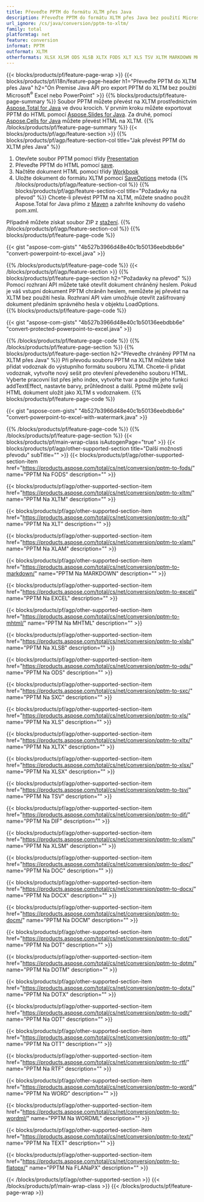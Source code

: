 ```yaml
---
title: Převeďte PPTM do formátu XLTM přes Java
description: Převeďte PPTM do formátu XLTM přes Java bez použití Microsoft Excel nebo PowerPoint
url_ignore: /cs/java/conversion/pptm-to-xltm/
family: total
platformtag: net
feature: conversion
informat: PPTM
outformat: XLTM
otherformats: XLSX XLSM ODS XLSB XLTX FODS XLT XLS TSV XLTM MARKDOWN MHTML EXCEL XLAM DIF SXC DOC DOCX DOCM DOT DOTM DOTX ODT OTT RTF WORD WORDML TEXT FLATOPX
---
```

{{< blocks/products/pf/feature-page-wrap >}}
{{< blocks/products/pf/i18n/feature-page-header h1="Převeďte PPTM do XLTM přes Java" h2="On Premise Java API pro export PPTM do XLTM bez použití Microsoft<sup>&reg;</sup> Excel nebo PowerPoint" >}}
{{% blocks/products/pf/feature-page-summary %}}
Soubor PPTM můžete převést na XLTM prostřednictvím [Aspose.Total for Java](https://products.aspose.com/total/java/) ve dvou krocích. V prvním kroku můžete exportovat PPTM do HTML pomocí [Aspose.Slides for Java](https://products.aspose.com/slides/java/). Za druhé, pomocí [Aspose.Cells for Java](https://products.aspose.com/cells/java/) můžete převést HTML na XLTM.
{{% /blocks/products/pf/feature-page-summary  %}}
{{< blocks/products/pf/agp/feature-section >}}
{{% blocks/products/pf/agp/feature-section-col title="Jak převést PPTM do XLTM přes Java" %}}
1. Otevřete soubor PPTM pomocí třídy [Presentation](https://reference.aspose.com/slides/java/com.aspose.slides/Presentation)
2. Převeďte PPTM do HTML pomocí [save](https://reference.aspose.com/slides/java/com.aspose.slides/Presentation#save-java.lang.String-int-com.aspose.slides.ISaveOptions-).
3. Načtěte dokument HTML pomocí třídy [Workbook](https://reference.aspose.com/cells/java/com.aspose.cells/Workbook)
4. Uložte dokument do formátu XLTM pomocí [SaveOptions](https://reference.aspose.com/cells/java/com.aspose.cells/workbook#save(java.lang.String,%20com.aspose.cells.SaveOptions)) metoda
{{% /blocks/products/pf/agp/feature-section-col %}}
{{% blocks/products/pf/agp/feature-section-col title="Požadavky na převod" %}}
Chcete-li převést PPTM na XLTM, můžete snadno použít Aspose.Total for Java přímo z [Maven](https://repository.aspose.com/webapp/#/artifacts/browse/tree/General/repo/com/aspose/aspose-total) a zahrňte knihovny do vašeho pom.xml.

Případně můžete získat soubor ZIP z [stažení](https://releases.aspose.comtotal/java).
{{% /blocks/products/pf/agp/feature-section-col %}}
{{% blocks/products/pf/feature-page-code %}}

{{< gist "aspose-com-gists" "4b527b3966d48e40c1b50136eebdbb6e" "convert-powerpoint-to-excel.java" >}}


{{% /blocks/products/pf/feature-page-code %}}
{{< /blocks/products/pf/agp/feature-section >}}
{{% blocks/products/pf/feature-page-section  h2="Požadavky na převod" %}}
Pomocí rozhraní API můžete také otevřít dokument chráněný heslem. Pokud je váš vstupní dokument PPTM chráněn heslem, nemůžete jej převést na XLTM bez použití hesla. Rozhraní API vám umožňuje otevřít zašifrovaný dokument předáním správného hesla v objektu LoadOptions.  
{{% blocks/products/pf/feature-page-code %}}

{{< gist "aspose-com-gists" "4b527b3966d48e40c1b50136eebdbb6e" "convert-protected-powerpoint-to-excel.java" >}}

{{% /blocks/products/pf/feature-page-code  %}}
{{% /blocks/products/pf/feature-page-section %}}
{{% blocks/products/pf/feature-page-section  h2="Převeďte chráněný PPTM na XLTM přes Java" %}}
Při převodu souboru PPTM na XLTM můžete také přidat vodoznak do výstupního formátu souboru XLTM. Chcete-li přidat vodoznak, vytvořte nový sešit pro otevření převedeného souboru HTML. Vyberte pracovní list přes jeho index, vytvořte tvar a použijte jeho funkci addTextEffect, nastavte barvy, průhlednost a další. Pptmé můžete svůj HTML dokument uložit jako XLTM s vodoznakem. 
{{% blocks/products/pf/feature-page-code %}}

{{< gist "aspose-com-gists" "4b527b3966d48e40c1b50136eebdbb6e" "convert-powerpoint-to-excel-with-watermark.java" >}}

{{% /blocks/products/pf/feature-page-code  %}}
{{% /blocks/products/pf/feature-page-section %}}
{{< blocks/products/pf/main-wrap-class isAutogenPage="true" >}}
{{< blocks/products/pf/agp/other-supported-section title="Další možnosti převodu" subTitle="" >}}
{{< blocks/products/pf/agp/other-supported-section-item href="https://products.aspose.com/total/cs/net/conversion/pptm-to-fods/" name="PPTM Na FODS" description="" >}}

{{< blocks/products/pf/agp/other-supported-section-item href="https://products.aspose.com/total/cs/net/conversion/pptm-to-xltm/" name="PPTM Na XLTM" description="" >}}

{{< blocks/products/pf/agp/other-supported-section-item href="https://products.aspose.com/total/cs/net/conversion/pptm-to-xlt/" name="PPTM Na XLT" description="" >}}

{{< blocks/products/pf/agp/other-supported-section-item href="https://products.aspose.com/total/cs/net/conversion/pptm-to-xlam/" name="PPTM Na XLAM" description="" >}}

{{< blocks/products/pf/agp/other-supported-section-item href="https://products.aspose.com/total/cs/net/conversion/pptm-to-markdown/" name="PPTM Na MARKDOWN" description="" >}}

{{< blocks/products/pf/agp/other-supported-section-item href="https://products.aspose.com/total/cs/net/conversion/pptm-to-excel/" name="PPTM Na EXCEL" description="" >}}

{{< blocks/products/pf/agp/other-supported-section-item href="https://products.aspose.com/total/cs/net/conversion/pptm-to-mhtml/" name="PPTM Na MHTML" description="" >}}

{{< blocks/products/pf/agp/other-supported-section-item href="https://products.aspose.com/total/cs/net/conversion/pptm-to-xlsb/" name="PPTM Na XLSB" description="" >}}

{{< blocks/products/pf/agp/other-supported-section-item href="https://products.aspose.com/total/cs/net/conversion/pptm-to-ods/" name="PPTM Na ODS" description="" >}}

{{< blocks/products/pf/agp/other-supported-section-item href="https://products.aspose.com/total/cs/net/conversion/pptm-to-sxc/" name="PPTM Na SXC" description="" >}}

{{< blocks/products/pf/agp/other-supported-section-item href="https://products.aspose.com/total/cs/net/conversion/pptm-to-xls/" name="PPTM Na XLS" description="" >}}

{{< blocks/products/pf/agp/other-supported-section-item href="https://products.aspose.com/total/cs/net/conversion/pptm-to-xltx/" name="PPTM Na XLTX" description="" >}}

{{< blocks/products/pf/agp/other-supported-section-item href="https://products.aspose.com/total/cs/net/conversion/pptm-to-xlsx/" name="PPTM Na XLSX" description="" >}}

{{< blocks/products/pf/agp/other-supported-section-item href="https://products.aspose.com/total/cs/net/conversion/pptm-to-tsv/" name="PPTM Na TSV" description="" >}}

{{< blocks/products/pf/agp/other-supported-section-item href="https://products.aspose.com/total/cs/net/conversion/pptm-to-dif/" name="PPTM Na DIF" description="" >}}

{{< blocks/products/pf/agp/other-supported-section-item href="https://products.aspose.com/total/cs/net/conversion/pptm-to-xlsm/" name="PPTM Na XLSM" description="" >}}

{{< blocks/products/pf/agp/other-supported-section-item href="https://products.aspose.com/total/cs/net/conversion/pptm-to-doc/" name="PPTM Na DOC" description="" >}}

{{< blocks/products/pf/agp/other-supported-section-item href="https://products.aspose.com/total/cs/net/conversion/pptm-to-docx/" name="PPTM Na DOCX" description="" >}}

{{< blocks/products/pf/agp/other-supported-section-item href="https://products.aspose.com/total/cs/net/conversion/pptm-to-docm/" name="PPTM Na DOCM" description="" >}}

{{< blocks/products/pf/agp/other-supported-section-item href="https://products.aspose.com/total/cs/net/conversion/pptm-to-dot/" name="PPTM Na DOT" description="" >}}

{{< blocks/products/pf/agp/other-supported-section-item href="https://products.aspose.com/total/cs/net/conversion/pptm-to-dotm/" name="PPTM Na DOTM" description="" >}}

{{< blocks/products/pf/agp/other-supported-section-item href="https://products.aspose.com/total/cs/net/conversion/pptm-to-dotx/" name="PPTM Na DOTX" description="" >}}

{{< blocks/products/pf/agp/other-supported-section-item href="https://products.aspose.com/total/cs/net/conversion/pptm-to-odt/" name="PPTM Na ODT" description="" >}}

{{< blocks/products/pf/agp/other-supported-section-item href="https://products.aspose.com/total/cs/net/conversion/pptm-to-ott/" name="PPTM Na OTT" description="" >}}

{{< blocks/products/pf/agp/other-supported-section-item href="https://products.aspose.com/total/cs/net/conversion/pptm-to-rtf/" name="PPTM Na RTF" description="" >}}

{{< blocks/products/pf/agp/other-supported-section-item href="https://products.aspose.com/total/cs/net/conversion/pptm-to-word/" name="PPTM Na WORD" description="" >}}

{{< blocks/products/pf/agp/other-supported-section-item href="https://products.aspose.com/total/cs/net/conversion/pptm-to-wordml/" name="PPTM Na WORDML" description="" >}}

{{< blocks/products/pf/agp/other-supported-section-item href="https://products.aspose.com/total/cs/net/conversion/pptm-to-text/" name="PPTM Na TEXT" description="" >}}

{{< blocks/products/pf/agp/other-supported-section-item href="https://products.aspose.com/total/cs/net/conversion/pptm-to-flatopx/" name="PPTM Na FLANaPX" description="" >}}


{{< /blocks/products/pf/agp/other-supported-section >}}
{{< /blocks/products/pf/main-wrap-class >}}
{{< /blocks/products/pf/feature-page-wrap >}}